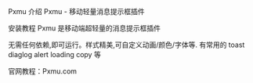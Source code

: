 Pxmu
介绍
Pxmu - 移动轻量消息提示框插件

安装教程
Pxmu 是移动端超轻量的消息提示框插件

无需任何依赖,即可运行。样式精美,可自定义动画/颜色/字体等. 有常用的 toast diaglog alert loading copy 等

官网教程：Pxmu.com
